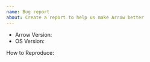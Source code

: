 ```yaml
---
name: Bug report
about: Create a report to help us make Arrow better
---
```


- Arrow Version:
- OS Version:

How to Reproduce:

